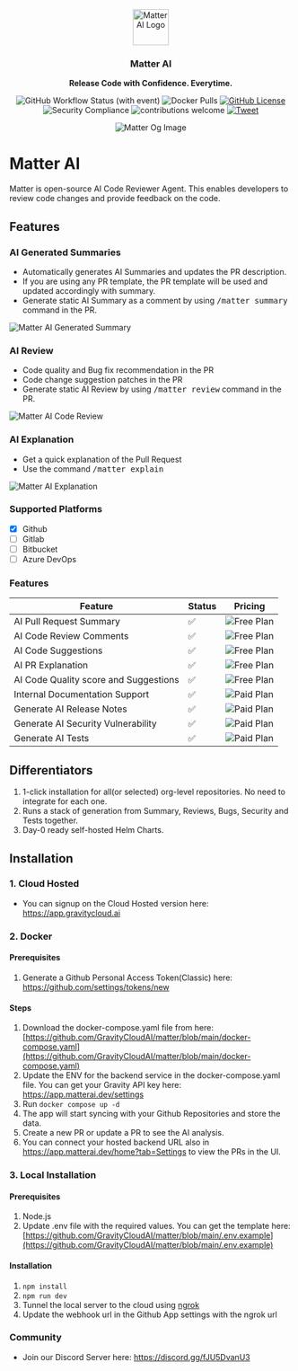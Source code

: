<div align="center">
  <a href="https://matterai.dev">
    <img
      src="https://matterai.dev/favicon.png"
      alt="Matter AI Logo"
      height="64"
    />
  </a>
  <br />
  <p>
    <h3>
      <b>
        Matter AI
      </b>
    </h3>
  </p>
  <p>
    <b>
      Release Code with Confidence. Everytime.
    </b>
  </p>
  <p>

![GitHub Workflow Status (with event)](https://github.com/GravityCloudAI/matter-ai/actions/workflows/main.yml/badge.svg?branch=main)
![Docker Pulls](https://img.shields.io/docker/pulls/gravitycloud/matter.svg?maxAge=604800)
[![GitHub License](https://img.shields.io/github/license/GravityCloudAI/matter-ai)](https://github.com/GravityCloudAI/matter/blob/matter-ai/LICENSE)
![Security Compliance](https://img.shields.io/badge/Compliance-SOC2_Type_II-818aff)
![contributions welcome](https://img.shields.io/badge/contributions-welcome-brightgreen?logo=github) 
[![Tweet](https://img.shields.io/twitter/url?url=https%3A%2F%2Fmatterai.dev%2F)](https://twitter.com/intent/tweet?url=&text=Check%20out%20%40matteraidev)

![Matter Og Image](https://res.cloudinary.com/dor5uewzz/image/upload/v1742408026/og-image-matter_qisnai.png)


  </p>
</div>

# Matter AI
Matter is open-source AI Code Reviewer Agent. This enables developers to review code changes and provide feedback on the code.

## Features

### AI Generated Summaries
- Automatically generates AI Summaries and updates the PR description.
- If you are using any PR template, the PR template will be used and updated accordingly with summary.
- Generate static AI Summary as a comment by using <kbd>/matter summary</kbd> command in the PR.

![Matter AI Generated Summary](https://res.cloudinary.com/dor5uewzz/image/upload/v1740649715/generate-ai-summary_fmzjie.png)

### AI Review
- Code quality and Bug fix recommendation in the PR
- Code change suggestion patches in the PR
- Generate static AI Review by using <kbd>/matter review</kbd> command in the PR.

![Matter AI Code Review](https://res.cloudinary.com/dor5uewzz/image/upload/v1740649715/generate-ai-review_mqz3gy.png)

### AI Explanation
- Get a quick explanation of the Pull Request
- Use the command <kbd>/matter explain</kbd>

![Matter AI Explanation](https://res.cloudinary.com/dor5uewzz/image/upload/v1741598521/generate-ai-explain_ceovuu.png)

### Supported Platforms
- [X] Github
- [ ] Gitlab
- [ ] Bitbucket
- [ ] Azure DevOps

### Features

| Feature | Status | Pricing |
|---------|--------|---------|
| AI Pull Request Summary | ✅ | ![Free Plan](https://img.shields.io/badge/Free_/_Self_Hosted-3AFFA3) |
| AI Code Review Comments | ✅ | ![Free Plan](https://img.shields.io/badge/Free_/_Self_Hosted-3AFFA3) |
| AI Code Suggestions | ✅ | ![Free Plan](https://img.shields.io/badge/Free_/_Self_Hosted-3AFFA3) |
| AI PR Explanation | ✅ | ![Free Plan](https://img.shields.io/badge/Free_/_Self_Hosted-3AFFA3) |
| AI Code Quality score and Suggestions | ✅ | ![Free Plan](https://img.shields.io/badge/Free_/_Self_Hosted-3AFFA3) |
| Internal Documentation Support | ✅ | ![Paid Plan](https://img.shields.io/badge/Paid_/_Enterprise-818aff) |
| Generate AI Release Notes | ✅ | ![Paid Plan](https://img.shields.io/badge/Paid_/_Enterprise-818aff) |
| Generate AI Security Vulnerability | ✅ | ![Paid Plan](https://img.shields.io/badge/Paid_/_Enterprise-818aff) |
| Generate AI Tests | ✅ | ![Paid Plan](https://img.shields.io/badge/Paid_/_Enterprise-818aff) |

## Differentiators
1. 1-click installation for all(or selected) org-level repositories. No need to integrate for each one.
2. Runs a stack of generation from Summary, Reviews, Bugs, Security and Tests together.
3. Day-0 ready self-hosted Helm Charts.

## Installation

### 1. Cloud Hosted
- You can signup on the Cloud Hosted version here: https://app.gravitycloud.ai

### 2. Docker

#### Prerequisites
1. Generate a Github Personal Access Token(Classic) here: https://github.com/settings/tokens/new

#### Steps
1. Download the docker-compose.yaml file from here: [https://github.com/GravityCloudAI/matter/blob/main/docker-compose.yaml](https://github.com/GravityCloudAI/matter/blob/main/docker-compose.yaml)
2. Update the ENV for the backend service in the docker-compose.yaml file. You can get your Gravity API key here: https://app.matterai.dev/settings
3. Run `docker compose up -d`
4. The app will start syncing with your Github Repositories and store the data.
5. Create a new PR or update a PR to see the AI analysis.
6. You can connect your hosted backend URL also in https://app.matterai.dev/home?tab=Settings to view the PRs in the UI. 

### 3. Local Installation

#### Prerequisites
1. Node.js
2. Update .env file with the required values. You can get the template here: [https://github.com/GravityCloudAI/matter/blob/main/.env.example](https://github.com/GravityCloudAI/matter/blob/main/.env.example)

#### Installation
1. `npm install`
2. `npm run dev`
3. Tunnel the local server to the cloud using [ngrok](https://ngrok.com/)
4. Update the webhook url in the Github App settings with the ngrok url

### Community
- Join our Discord Server here: https://discord.gg/fJU5DvanU3
